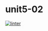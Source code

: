 # unit5-02
[![linter](https://github.com/julieli1/unit5-02/workflows/linter/badge.svg)](https://github.com/marketplace/actions/super-linter)
